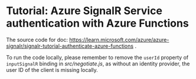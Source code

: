 # Tutorial: Azure SignalR Service authentication with Azure Functions
The source code for doc: https://learn.microsoft.com/azure/azure-signalr/signalr-tutorial-authenticate-azure-functions .

To run the code locally, please remember to remove the `userId` property of `inputSignalR` binding  in _src/negotiate.js_, as without an identity provider, the user ID of the client is missing locally.